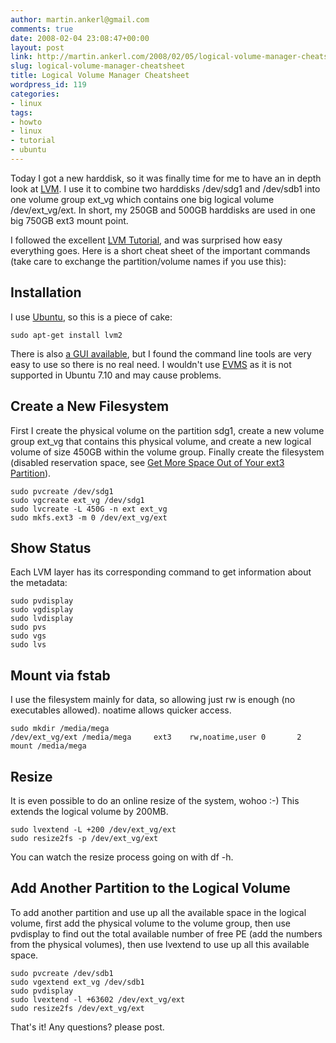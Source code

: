 ```yaml
---
author: martin.ankerl@gmail.com
comments: true
date: 2008-02-04 23:08:47+00:00
layout: post
link: http://martin.ankerl.com/2008/02/05/logical-volume-manager-cheatsheet/
slug: logical-volume-manager-cheatsheet
title: Logical Volume Manager Cheatsheet
wordpress_id: 119
categories:
- linux
tags:
- howto
- linux
- tutorial
- ubuntu
---
```


Today I got a new harddisk, so it was finally time for me to have an in depth look at [LVM](http://sources.redhat.com/lvm2/). I use it to combine two harddisks /dev/sdg1 and /dev/sdb1 into one volume group ext_vg which contains one big logical volume /dev/ext_vg/ext. In short, my 250GB and 500GB harddisks are used in one big 750GB ext3 mount point.

I followed the excellent [LVM Tutorial](http://www.linuxconfig.org/Linux_lvm_-_Logical_Volume_Manager), and was surprised how easy everything goes. Here is a short cheat sheet of the important commands (take care to exchange the partition/volume names if you use this):



## Installation


I use [Ubuntu](http://www.ubuntu.com/), so this is a piece of cake: 
    
    sudo apt-get install lvm2


There is also [a GUI available](http://ubuntuforums.org/showthread.php?t=216117), but I found the command line tools are very easy to use so there is no real need. I wouldn't use [EVMS](https://wiki.ubuntu.com/Evms) as it is not supported in Ubuntu 7.10 and may cause problems.





## Create a New Filesystem


First I create the physical volume on the partition sdg1, create a new volume group ext_vg that contains this physical volume, and create a new logical volume of size 450GB within the volume group. Finally create the filesystem (disabled reservation space, see [Get More Space Out of Your ext3 Partition](http://martin.ankerl.com/2008/01/12/get-more-space-out-of-your-ext3-partition/)). 
    
    sudo pvcreate /dev/sdg1
    sudo vgcreate ext_vg /dev/sdg1
    sudo lvcreate -L 450G -n ext ext_vg
    sudo mkfs.ext3 -m 0 /dev/ext_vg/ext





## Show Status


Each LVM layer has its corresponding command to get information about the metadata:
    
    sudo pvdisplay
    sudo vgdisplay
    sudo lvdisplay
    sudo pvs
    sudo vgs
    sudo lvs





## Mount via fstab


I use the filesystem mainly for data, so allowing just rw is enough (no executables allowed). noatime allows quicker access. 
    
    sudo mkdir /media/mega
    /dev/ext_vg/ext /media/mega     ext3    rw,noatime,user 0       2
    mount /media/mega





## Resize


It is even possible to do an online resize of the system, wohoo :-) This extends the logical volume by 200MB. 
    
    sudo lvextend -L +200 /dev/ext_vg/ext
    sudo resize2fs -p /dev/ext_vg/ext

You can watch the resize process going on with df -h.





## Add Another Partition to the Logical Volume


To add another partition and use up all the available space in the logical volume, first add the physical volume to the volume group, then use pvdisplay to find out the total available number of free PE (add the numbers from the physical volumes), then use lvextend to use up all this available space. 
    
    sudo pvcreate /dev/sdb1
    sudo vgextend ext_vg /dev/sdb1
    sudo pvdisplay
    sudo lvextend -l +63602 /dev/ext_vg/ext
    sudo resize2fs /dev/ext_vg/ext




That's it! Any questions? please post.
